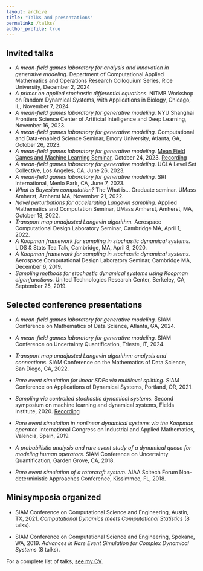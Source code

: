 ```yaml
---
layout: archive
title: "Talks and presentations"
permalink: /talks/
author_profile: true
---
```


<!-- {% if site.talkmap_link == true %}

<p style="text-decoration:underline;"><a href="/talkmap.html">See a map of all the places I've given a talk!</a></p>

{% endif %}

{% for post in site.talks reversed %}
  {% include archive-single-talk.html %}
{% endfor %} -->

## Invited talks
* *A mean-field games laboratory for analysis and innovation in generative modeling.* Department of Computational Applied Mathematics and Operations Research Colloquium Series, Rice University, December 2, 2024
* *A primer on applied stochastic differential equations.* NITMB Workshop on Random Dynamical Systems, with Applications in Biology, Chicago, IL, November 7, 2024.
* *A mean-field games laboratory for generative modeling.* NYU Shanghai Frontiers Science Center of Artificial Intelligence and Deep Learning, November 16, 2023.
* *A mean-field games laboratory for generative modeling.* Computational and Data-enabled Science Seminar, Emory University, Atlanta, GA, October 26, 2023.
* *A mean-field games laboratory for generative modeling.* [Mean Field Games and Machine Learning Seminar](https://sites.google.com/view/mlmfgseminar/home), October 24, 2023. [Recording](https://www.youtube.com/watch?v=OV5rmgnqLa4)
* *A mean-field games laboratory for generative modeling.* UCLA Level Set Collective, Los Angeles, CA, June 26, 2023.
* *A mean-field games laboratory for generative modeling.* SRI International, Menlo Park, CA, June 7, 2023.
* *What is Bayesian computation?* The What is... Graduate seminar. UMass Amherst, Amherst MA, November 21, 2022.
* *Novel perturbations for accelerating Langevin sampling.* Applied Mathematics and Computation Seminar, UMass Amherst, Amherst, MA, October 18, 2022. 
* *Transport map unadjusted Langevin algorithm.* Aerospace Computational Design Laboratory Seminar, Cambridge MA, April 1, 2022. 
* *A Koopman framework for sampling in stochastic dynamical systems.* LIDS & Stats Tea Talk, Cambridge, MA, April 8, 2020. 
* *A Koopman framework for sampling in stochastic dynamical systems.* Aerospace Computational Design Laboratory Seminar, Cambridge MA, December 6, 2019.
* *Sampling methods for stochastic dynamical systems using Koopman eigenfunctions.* United Technologies Research Center, Berkeley, CA, September 25, 2019.



## Selected conference presentations
* *A mean-field games laboratory for generative modeling.* SIAM Conference on Mathematics of Data Science, Atlanta, GA, 2024. 

* *A mean-field games laboratory for generative modeling.* SIAM Conference on Uncertainty Quantification, Trieste, IT, 2024. 

* *Transport map unadjusted Langevin algorithm: analysis and connections.* SIAM Conference on the Mathematics of Data Science, San Diego, CA, 2022. 

* *Rare event simulation for linear SDEs via multilevel splitting.* SIAM Conference on Applications of Dynamical Systems, Portland, OR, 2021.

* *Sampling via controlled stochastic dynamical systems.* Second symposium on machine learning and dynamical systems, Fields Institute, 2020. [Recording](https://www.youtube.com/watch?v=toD-UAHhpWk)

* *Rare event simulation in nonlinear dynamical systems via the Koopman operator.* International Congress on Industrial and Applied Mathematics, Valencia, Spain, 2019.

* *A probabilistic analysis and rare event study of a dynamical queue for modeling human operators.* SIAM Conference on Uncertainty Quantification, Garden Grove, CA, 2018. 

* *Rare event simulation of a rotorcraft system.* AIAA Scitech Forum Non-deterministic Approaches Conference, Kissimmee, FL, 2018.

## Minisymposia organized

* SIAM Conference on Computational Science and Engineering, Austin, TX, 2021. *Computational Dynamics meets Computational Statistics* (8 talks). 

* SIAM Conference on Computational Science and Engineering, Spokane, WA, 2019. *Advances in Rare Event Simulation for Complex Dynamical Systems* (8 talks). 


For a complete list of talks, [see my CV](https://benjzhang.github.io/cv).
